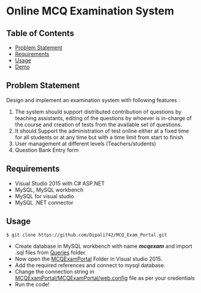 # Online MCQ Examination System

## Table of Contents
- [Problem Statement](https://github.com/Dipali742/MCQ_Exam_Portal#problem-statement)
- [Requirements](https://github.com/Dipali742/MCQ_Exam_Portal#requirements)
- [Usage](https://github.com/Dipali742/MCQ_Exam_Portal#usage)
- [Demo](https://github.com/Dipali742/MCQ_Exam_Portal/tree/main/Screenshots)

## Problem Statement 
Design and implement an examination system with following features :
1. The system should support distributed contribution of questions by teaching assistants, editing of the
questions by whoever is in-charge of the course and creation of tests from the available set
of questions.
2. It should Support the administration of test online either at a fixed time for all students or at any
time but with a time limit from start to finish 
3. User management at different levels (Teachers/students)
4. Question Bank Entry form

## Requirements 
- Visual Studio 2015 with C# ASP.NET 
- MySQL, MySQL workbench
- MySQL for visual studio
- MySQL .NET connector

## Usage 
``` $ git clone https://github.com/Dipali742/MCQ_Exam_Portal.git ```
- Create database in MySQL workbench with name **_mcqexam_** 
  and import .sql files from [Queries](https://github.com/Dipali742/MCQ_Exam_Portal/tree/main/Queries) folder.
- Now open the [MCQExamPortal](https://github.com/Dipali742/MCQ_Exam_Portal/tree/main/MCQExamPortal) Folder in Visual studio 2015.
- Add the required references and connect to mysql database.
- Change the connection string in [MCQExamPortal/MCQExamPortal/web.config](https://github.com/Dipali742/MCQ_Exam_Portal/blob/main/MCQExamPortal/MCQExamPortal/Web.config) file as per your credentials
- Run the code!
